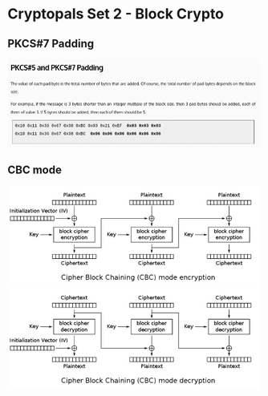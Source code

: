 # Cryptopals Set 2 - Block Crypto

## PKCS#7 Padding 
![PKCS#7](files/images/padding.png)

## CBC mode 
![CBC encryption](files/images/cbc-encrypt.png)
![CBC decryption](files/images/cbc-decrypt.png)